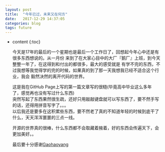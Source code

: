 ```yaml
---
layout: post
title:  "今年已过，未来又在何方"
date:   2017-12-29 14:37:05
categories: blog
tags: future
---
```


* content
{:toc}

     今天是17年的最后的一个星期也是最后一个工作日了，回想起今年心中还是有很多东西想说的。从一月份
     来到了在大家心目中的大厂『鹅厂』上班，到今天整整一年了，在这得到和付出的都很多，最大的感受就是
     有学不完的东西，不过我想等我觉得学的完的时候，如果真的到了那一天我想我已经不适合这个行业，我会
     毅然决然的离开代码的世界。
     
     这是我在GitHub Page上写的第一篇文章写的很糙(毕竟高中毕业这么多年了，感觉再也没有写过什么东西)              
     突然写起了东西果然很生疏，还好只用敲敲键盘就可以写东西了，要不然手写的话，还得用拼音写字了。。。       
     以后我还是要多在这积累些东西，要不然老了真的不知道年轻的时候到底干了什么，天天浑浑噩噩的三点一线。          
     
     开源的世界真的很棒，什么东西都不会取藏着掖着，好的东西会传遍天下，会更加美好。。
     
     最后要十分感谢[Gaohaoyang](https://github.com/Gaohaoyang/gaohaoyang.github.io)
    